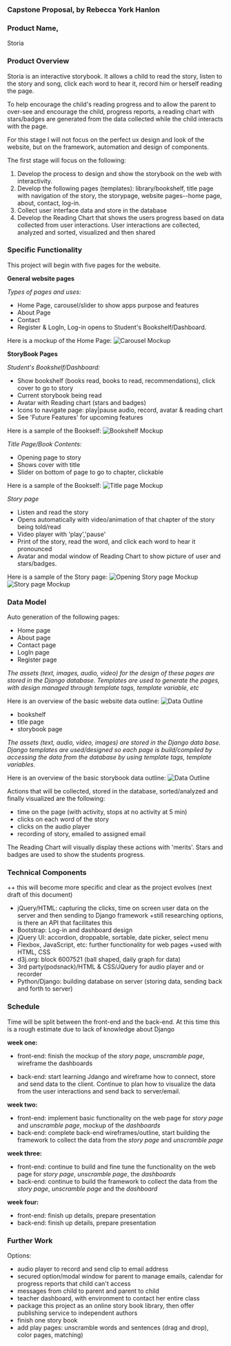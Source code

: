 ### Capstone Proposal, by Rebecca York Hanlon

### Product Name,
Storia

### Product Overview
Storia is an interactive storybook.  It allows a child to read the story, listen to the story and song, click each word to hear it, record him or herself reading the page.

To help encourage the child's reading progress and to allow the parent to over-see and encourage the child, progress reports, a reading chart with stars/badges are generated from the data collected while the child interacts with the page.

For this stage I will not focus on the perfect ux design and look of the website, but on the framework, automation and design of components.

The first stage will focus on the following:
1. Develop the process to design and show the storybook on the web with interactivity.
2. Develop the following pages (templates):  library/bookshelf, title page with navigation of the story, the storypage, website pages--home page, about, contact, log-in.
1. Collect user interface data and store in the database
2. Develop the Reading Chart that shows the users progress based on data collected from user interactions.  User interactions are collected, analyzed and sorted, visualized and then shared

### Specific Functionality
This project will begin with five pages for the website.

****General website pages****

_Types of pages and uses:_
- Home Page, carousel/slider to show apps purpose and features
- About Page
- Contact
- Register & LogIn, Log-in opens to Student's Bookshelf/Dashboard.

Here is a mockup of the Home Page:
![Carousel Mockup](img/home_page.png)


****StoryBook Pages****

_Student's Bookshelf/Dashboard:_
- Show bookshelf (books read, books to read, recommendations), click cover to go to story
- Current storybook being read
- Avatar with Reading chart (stars and badges)
- Icons to navigate page: play|pause audio, record, avatar & reading chart
- See 'Future Features' for upcoming features

Here is a sample of the Bookself:
![Bookshelf Mockup](img/book_shelf.png)


_Title Page/Book Contents:_

- Opening page to story
- Shows cover with title
- Slider on bottom of page to go to chapter, clickable

Here is a sample of the Bookself:
![Title page Mockup](img/title_page.png)


_Story page_
- Listen and read the story
- Opens automatically with video/animation of that chapter of the story being told/read
- Video player with 'play','pause'
- Print of the story, read the word, and click each word to hear it pronounced
- Avatar and modal window of Reading Chart to show picture of user and stars/badges.  

Here is a sample of the Story page:
![Opening Story page Mockup](img/sp_opening.png)
![Story page Mockup](img/sp_words_icons.png)


### Data Model

Auto generation of the following pages:

- Home page
- About page
- Contact page
- LogIn page
- Register page

_The assets (text, images, audio, video) for the design of these pages are stored in the Django database.  Templates are used to generate the pages, with design managed through template tags, template variable, etc_

Here is an overview of the basic website data outline:
![Data Outline](img/CapStone_outline.png)

- bookshelf  
- title page
- storybook page 

_The assets (text, audio, video, images) are stored in the Django data base.  Django templates are used/designed so each page is build/compiled by accessing the data from the database by using template tags, template variables._

Here is an overview of the basic storybook data outline:
![Data Outline](img/CapStone_outline.png)

Actions that will be collected, stored in the database, sorted/analyzed and finally visualized are the following:

- time on the page (with activity, stops at no activity at 5 min)
- clicks on each word of the story
- clicks on the audio player
- recording of story, emailed to assigned email

The Reading Chart will visually display these actions with 'merits'.  Stars and badges are used to show the students progress.



### Technical Components
++ this will become more specific and clear as the project evolves (next draft of this document)

- jQuery/HTML: capturing the clicks, time on screen user data on the server and then sending to Django framework  +still researching options, is there an API that facilitates this
- Bootstrap: Log-in and dashboard design
- jQuery UI: accordion, droppable, sortable, date picker, select menu
- Flexbox, JavaScript, etc: further functionality for web pages +used with HTML, CSS
- d3j.org: block 6007521 (ball shaped, daily graph for data)
- 3rd party(podsnack)/HTML & CSS/JQuery for audio player and or recorder
- Python/Django: building database on server (storing data, sending back and forth to server)




### Schedule

Time will be split between the front-end and the back-end.  At this time this is a rough estimate due to lack of knowledge about Django

****week one:****
- front-end: finish the mockup of the _story page_, _unscramble page_, wireframe the dashboards

- back-end: start learning Jdango and wireframe how to connect, store and send data to the client. Continue to plan how to visualize the data from the user interactions and send back to server/email.  

****week two:****
- front-end: implement basic functionality on the web page for _story page_ and _unscramble page_, mockup of the _dashboards_
- back-end: complete back-end wireframes/outline, start building the framework to collect the data from the _story page_ and _unscramble page_

****week three:****
- front-end: continue to build and fine tune the functionality on the web page for _story page_, _unscramble page_, the _dashboards_
- back-end: continue to build the framework to collect the data from the _story page_, _unscramble page_ and the _dashboard_

****week four:****
- front-end: finish up details, prepare presentation
- back-end: finish up details, prepare presentation


### Further Work

Options:
- audio player to record and send clip to email address
- secured option/modal window for parent to manage emails, calendar for progress reports that child can't access
- messages from child to parent and parent to child 
- teacher dashboard, with environment to contact her entire class
- package this project as an online story book library, then offer publishing service to independent authors
- finish one story book 
- add play pages: unscramble words and sentences (drag and drop), color pages, matching)
